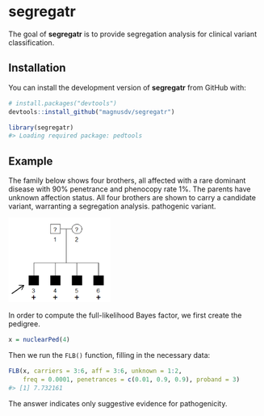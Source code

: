 
<!-- README.md is generated from README.Rmd. Please edit that file -->

# segregatr

<!-- badges: start -->
<!-- badges: end -->

The goal of **segregatr** is to provide segregation analysis for
clinical variant classification.

## Installation

You can install the development version of **segregatr** from GitHub
with:

``` r
# install.packages("devtools")
devtools::install_github("magnusdv/segregatr")
```

``` r
library(segregatr)
#> Loading required package: pedtools
```

## Example

The family below shows four brothers, all affected with a rare dominant
disease with 90% penetrance and phenocopy rate 1%. The parents have
unknown affection status. All four brothers are shown to carry a
candidate variant, warranting a segregation analysis. pathogenic
variant.

<img src="man/figures/README-sibex-1.png" width="40%" />

In order to compute the full-likelihood Bayes factor, we first create
the pedigree.

``` r
x = nuclearPed(4)
```

Then we run the `FLB()` function, filling in the necessary data:

``` r
FLB(x, carriers = 3:6, aff = 3:6, unknown = 1:2,
    freq = 0.0001, penetrances = c(0.01, 0.9, 0.9), proband = 3)
#> [1] 7.732161
```

The answer indicates only suggestive evidence for pathogenicity.
